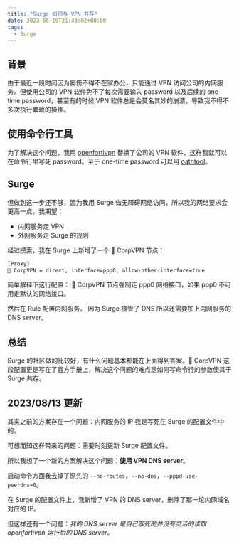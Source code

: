 ```yaml
---
title: "Surge 如何与 VPN 共存"
date: 2023-06-19T21:43:02+08:00
tags:
  - Surge
---
```


## 背景

由于最近一段时间因为脚伤不得不在家办公，只能通过 VPN 访问公司的内网服务。但使用公司的 VPN 软件免不了每次需要输入 password 以及后续的 one-time password，甚至有的时候 VPN 软件总是会莫名其妙的崩溃，导致我不得不多次执行繁琐的操作。

## 使用命令行工具

为了解决这个问题，我用 [openfortivpn](https://github.com/adrienverge/openfortivpn) 替换了公司的 VPN 软件，这样我就可以在命令行里写死 password。至于 one-time password 可以用 [oathtool](https://www.nongnu.org/oath-toolkit/oathtool.1.html)。

## Surge

但做到这一步还不够，因为我用 Surge 做无障碍网络访问，所以我的网络要求会更高一点。我期望：

- 内网服务走 VPN
- 外网服务走 Surge 的规则

经过摸索，我在 Surge 上新增了一个 🔐 CorpVPN 节点：

```txt
[Proxy]
🔐 CorpVPN = direct, interface=ppp0, allow-other-interface=true
```

简单解释下这行配置：
🔐 CorpVPN 节点强制走 ppp0 网络接口，如果 ppp0 不可用走默认的网络接口。

然后在 Rule 配置内网服务。
因为 Surge 接管了 DNS 所以还需要加上内网服务的 DNS server。

## 总结

Surge 的社区做的比较好，有什么问题基本都能在上面得到答案。🔐 CorpVPN 这段配置更是写在了官方手册上，解决这个问题的难点是如何写命令行的参数使其于 Surge 共存。

## 2023/08/13 更新

其实之前的方案存在一个问题：内网服务的 IP 我是写死在 Surge 的配置文件中的。

可想而知这样带来的问题：需要时刻更新 Surge 配置文件。

所以我想了一个新的方案解决这个问题：**使用 VPN DNS server**。

启动命令方面我去掉了原先的 `--no-routes`，`--no-dns`，`--pppd-use-peerdns=0`。

在 Surge 的配置文件上，我新增了 VPN 的 DNS server，删除了那一坨内网域名对应的 IP。

但这样还有一个问题：_我的 DNS server 是自己写死的并没有灵活的读取 openfortivpn 运行后的 DNS server_。
